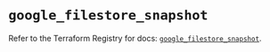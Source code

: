 # `google_filestore_snapshot`

Refer to the Terraform Registry for docs: [`google_filestore_snapshot`](https://registry.terraform.io/providers/hashicorp/google/6.44.0/docs/resources/filestore_snapshot).
